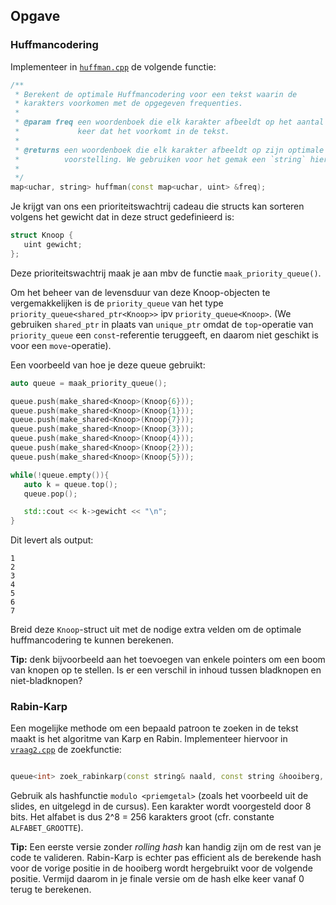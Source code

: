 ## Opgave

### Huffmancodering

Implementeer in [`huffman.cpp`](src/huffman.cpp) de volgende functie:

```cpp
/**
 * Berekent de optimale Huffmancodering voor een tekst waarin de
 * karakters voorkomen met de opgegeven frequenties.
 * 
 * @param freq een woordenboek die elk karakter afbeeldt op het aantal 
 *             keer dat het voorkomt in de tekst.
 * 
 * @returns een woordenboek die elk karakter afbeeldt op zijn optimale binaire
 *          voorstelling. We gebruiken voor het gemak een `string` hiervoor.
 * 
 */
map<uchar, string> huffman(const map<uchar, uint> &freq);
```

Je krijgt van ons een prioriteitswachtrij cadeau die structs kan sorteren volgens het
gewicht dat in deze struct gedefinieerd is:

```cpp
struct Knoop {
   uint gewicht;
};
```

Deze prioriteitswachtrij maak je aan mbv de functie `maak_priority_queue()`.

Om het beheer van de levensduur van deze Knoop-objecten te vergemakkelijken is de
`priority_queue` van het type `priority_queue<shared_ptr<Knoop>>` ipv `priority_queue<Knoop>`.
(We gebruiken `shared_ptr` in plaats van `unique_ptr` omdat de `top`-operatie van `priority_queue`
een `const`-referentie teruggeeft, en daarom niet geschikt is voor een `move`-operatie).

Een voorbeeld van hoe je deze queue gebruikt:

```cpp
auto queue = maak_priority_queue();

queue.push(make_shared<Knoop>(Knoop{6}));
queue.push(make_shared<Knoop>(Knoop{1}));
queue.push(make_shared<Knoop>(Knoop{7}));
queue.push(make_shared<Knoop>(Knoop{3}));
queue.push(make_shared<Knoop>(Knoop{4}));
queue.push(make_shared<Knoop>(Knoop{2}));
queue.push(make_shared<Knoop>(Knoop{5}));

while(!queue.empty()){
   auto k = queue.top();
   queue.pop();

   std::cout << k->gewicht << "\n";
}
```

Dit levert als output:

```
1
2
3
4
5
6
7
```

Breid deze `Knoop`-struct uit met de nodige extra velden om de optimale huffmancodering te kunnen 
berekenen.
 
**Tip:** denk bijvoorbeeld aan het toevoegen van enkele pointers om een boom van knopen op te stellen. 
Is er een verschil in inhoud tussen bladknopen en niet-bladknopen?

### Rabin-Karp

Een mogelijke methode om een bepaald patroon te zoeken in de tekst maakt is het algoritme van Karp en Rabin. 
Implementeer hiervoor in [`vraag2.cpp`](src/vraag2.cpp) de zoekfunctie:

```cpp

queue<int> zoek_rabinkarp(const string& naald, const string &hooiberg, int priemgetal = 997){}

```

Gebruik als hashfunctie `modulo <priemgetal>` (zoals het voorbeeld uit de slides, en uitgelegd in de cursus). 
Een karakter wordt voorgesteld door 8 bits. Het alfabet is dus 2^8 = 256 karakters groot (cfr. constante `ALFABET_GROOTTE`).

**Tip:** Een eerste versie zonder *rolling hash* kan handig zijn om de rest van je code te valideren. Rabin-Karp is echter pas efficient als 
de berekende hash voor de vorige positie in de hooiberg wordt hergebruikt voor de volgende positie. Vermijd daarom in je finale versie om 
de hash elke keer vanaf 0 terug te berekenen.
